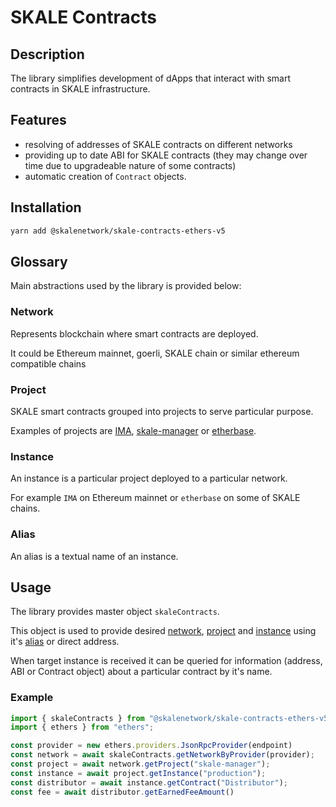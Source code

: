 # SKALE Contracts

## Description

The library simplifies development of dApps that interact with smart contracts in SKALE infrastructure.

## Features

- resolving of addresses of SKALE contracts on different networks
- providing up to date ABI for SKALE contracts (they may change over time due to upgradeable nature of some contracts)
- automatic creation of `Contract` objects.

## Installation

```bash
yarn add @skalenetwork/skale-contracts-ethers-v5
```

## Glossary

Main abstractions used by the library is provided below:

### Network

Represents blockchain where smart contracts are deployed.

It could be Ethereum mainnet, goerli, SKALE chain or similar ethereum compatible chains

### Project

SKALE smart contracts grouped into projects to serve particular purpose.

Examples of projects are [IMA](https://github.com/skalenetwork/IMA/), [skale-manager](https://github.com/skalenetwork/skale-manager) or [etherbase](https://github.com/skalenetwork/etherbase/).

### Instance

An instance is a particular project deployed to a particular network.

For example `IMA` on Ethereum mainnet or `etherbase` on some of SKALE chains.

### Alias

An alias is a textual name of an instance.

## Usage

The library provides master object `skaleContracts`.

This object is used to provide desired [network](#network), [project](#project) and [instance](#instance) using it's [alias](#alias) or direct address.

When target instance is received it can be queried for information  (address, ABI or Contract object) about a particular contract by it's name.

### Example

```typescript
import { skaleContracts } from "@skalenetwork/skale-contracts-ethers-v5";
import { ethers } from "ethers";

const provider = new ethers.providers.JsonRpcProvider(endpoint)
const network = await skaleContracts.getNetworkByProvider(provider);
const project = await network.getProject("skale-manager");
const instance = await project.getInstance("production");
const distributor = await instance.getContract("Distributor");
const fee = await distributor.getEarnedFeeAmount()
```
